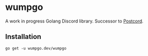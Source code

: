 # wumpgo

A work in progress Golang Discord library.  Successor to [Postcord](https://github.com/Postcord).

## Installation

```
go get -u wumpgo.dev/wumpgo
```